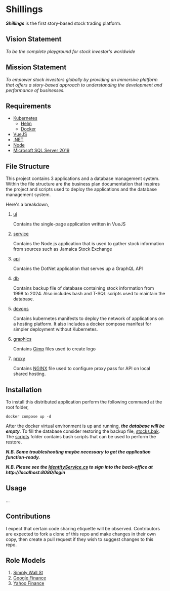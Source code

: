 # Shillings

***Shillings*** is the first story-based stock trading platform.

## Vision Statement

_To be the complete playground for stock investor's worldwide_

## Mission Statement

_To empower stock investors globally by providing an immersive platform that offers a story-based approach to understanding the development and performance of businesses._

## Requirements

 - [Kubernetes](https://kubernetes.io/)
   - [Helm](https://helm.sh/)
   - [Docker](https://www.docker.com/)
 - [VueJS](https://vuejs.org/)
 - [.NET](https://dotnet.microsoft.com/)
 - [Node](https://nodejs.org/en/)
 - [Microsoft SQL Server 2019](https://www.microsoft.com/en-us/sql-server/sql-server-2019)

## File Structure

This project contains 3 applications and a database management system. Within the file structure are the business plan documentation that inspires the project and scripts used to deploy the applications and the database management system.

Here's a breakdown,

1. [ui](./ui/)
   
   Contains the single-page application written in VueJS

2. [service](./service/)
   
   Contains the Node.js application that is used to gather stock information from sources such as Jamaica Stock Exchange

3. [api](./api/)
   
   Contains the DotNet application that serves up a GraphQL API

4. [db](./db/)
   
   Contains backup file of database containing stock information from 1998 to 2024. Also includes bash and T-SQL scripts used to maintain the database.

5. [devops](./devops/)
   
   Contains kubernetes manifests to deploy the network of applications on a hosting platform. It also includes a docker compose manifest for simpler deployment without Kubernetes.

6. [graphics](./graphics/)
   
   Contains [Gimp](https://www.gimp.org/) files used to create logo

7. [proxy](./proxy/)

   Contains [NGINX](https://nginx.org/en/) file used to configure proxy pass for API on local shared hosting.

## Installation

To install this distributed application perform the following command at the root folder,

```
docker compose up -d
```

After the docker virtual environment is up and running, ***the database will be empty***. To fill the database consider restoring the backup file, [stocks.bak](./db/bkup/stocks.bak). The [scripts](./db/scripts/) folder contains bash scripts that can be used to perform the restore.

***N.B. Some troubleshooting maybe necessary to get the application function-ready.***

***N.B. Please see the [IdentityService.cs](./api/Harpoon/IdentityService.cs) to sign into the back-office at http://localhost:8080/login***

## Usage

...

## Contributions

I expect that certain code sharing etiquette will be observed. Contributors are expected to fork a clone of this repo and make changes in their own copy, then create a pull request if they wish to suggest changes to this repo.

## Role Models
1. [Simply Wall St](https://simplywall.st/)
2. [Google Finance](https://www.google.com/finance/)
3. [Yahoo Finance](https://finance.yahoo.com/)